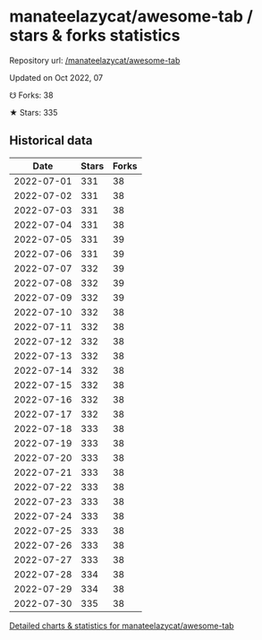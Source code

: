 # manateelazycat/awesome-tab / stars & forks statistics

Repository url: [/manateelazycat/awesome-tab](https://github.com/manateelazycat/awesome-tab)

Updated on Oct 2022, 07

☋ Forks: 38

★ Stars: 335

## Historical data
| Date | Stars | Forks |
|------|-------|-------|
| 2022-07-01 | 331 | 38 | 
| 2022-07-02 | 331 | 38 | 
| 2022-07-03 | 331 | 38 | 
| 2022-07-04 | 331 | 38 | 
| 2022-07-05 | 331 | 39 | 
| 2022-07-06 | 331 | 39 | 
| 2022-07-07 | 332 | 39 | 
| 2022-07-08 | 332 | 39 | 
| 2022-07-09 | 332 | 39 | 
| 2022-07-10 | 332 | 38 | 
| 2022-07-11 | 332 | 38 | 
| 2022-07-12 | 332 | 38 | 
| 2022-07-13 | 332 | 38 | 
| 2022-07-14 | 332 | 38 | 
| 2022-07-15 | 332 | 38 | 
| 2022-07-16 | 332 | 38 | 
| 2022-07-17 | 332 | 38 | 
| 2022-07-18 | 333 | 38 | 
| 2022-07-19 | 333 | 38 | 
| 2022-07-20 | 333 | 38 | 
| 2022-07-21 | 333 | 38 | 
| 2022-07-22 | 333 | 38 | 
| 2022-07-23 | 333 | 38 | 
| 2022-07-24 | 333 | 38 | 
| 2022-07-25 | 333 | 38 | 
| 2022-07-26 | 333 | 38 | 
| 2022-07-27 | 333 | 38 | 
| 2022-07-28 | 334 | 38 | 
| 2022-07-29 | 334 | 38 | 
| 2022-07-30 | 335 | 38 | 


[Detailed charts & statistics for manateelazycat/awesome-tab](https://reviewgithub.com/rep/manateelazycat/awesome-tab)

